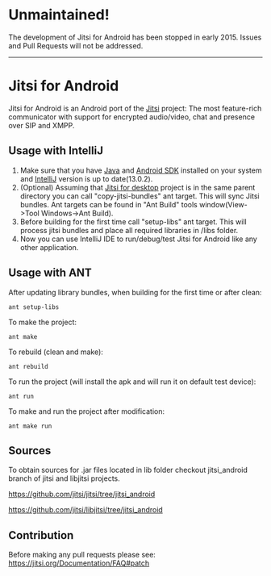 # Unmaintained!
The development of Jitsi for Android has been stopped in early 2015. Issues and Pull Requests will not be addressed.

******

# Jitsi for Android

Jitsi for Android is an Android port of the [Jitsi] project: The most feature-rich communicator with support for encrypted audio/video, chat and presence over SIP and XMPP.

## Usage with IntelliJ

1. Make sure that you have [Java] and [Android SDK] installed on your system and [IntelliJ] version is up to date(13.0.2).
2. (Optional) Assuming that [Jitsi for desktop] project is in the same parent directory you can call "copy-jitsi-bundles" ant target. This will sync Jitsi bundles. Ant targets can be found in "Ant Build" tools window(View->Tool Windows->Ant Build).
3. Before building for the first time call "setup-libs" ant target. This will process jitsi bundles and place all required libraries in /libs folder.
4. Now you can use IntelliJ IDE to run/debug/test Jitsi for Android like any other application.

## Usage with ANT

After updating library bundles, when building for the first time or after clean:

    ant setup-libs
To make the project:

    ant make

To rebuild (clean and make):

    ant rebuild

To run the project (will install the apk and will run it on default test device):

    ant run

To make and run the project after modification:

    ant make run

## Sources

To obtain sources for .jar files located in lib folder checkout jitsi_android
 branch of jitsi and libjitsi projects.
 
 https://github.com/jitsi/jitsi/tree/jitsi_android
 
 https://github.com/jitsi/libjitsi/tree/jitsi_android

## Contribution

Before making any pull requests please see: https://jitsi.org/Documentation/FAQ#patch 

[Jitsi]: https://jitsi.org/
[Java]: http://www.oracle.com/technetwork/java/javase/downloads/jdk7-downloads-1880260.html
[Android SDK]: http://developer.android.com/sdk/index.html
[IntelliJ]: http://www.jetbrains.com/idea/download/
[Jitsi for desktop]: https://github.com/jitsi/jitsi
